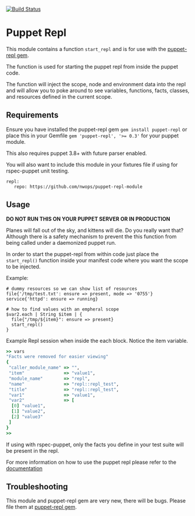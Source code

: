 [![Build Status](https://travis-ci.org/nwops/puppet-repl-module.svg?branch=master)](https://travis-ci.org/nwops/puppet-repl-module)

# Puppet Repl
This module contains a function `start_repl` and is for use with the
[puppet-repl gem](https://github.com/nwops/puppet-repl).

The function is used for starting the puppet repl from inside the puppet code.

The function will inject the scope, node and environment data into the repl and will
allow you to poke around to see variables, functions, facts, classes, and resources defined in the current scope.

## Requirements
Ensure you have installed the puppet-repl gem `gem install puppet-repl`
or place this in your Gemfile `gem 'puppet-repl', '>= 0.3'` for your puppet module.

This also requires puppet 3.8+ with future parser enabled.

You will also want to include this module in your fixtures file if using for rspec-puppet
unit testing.

```
repl:
   repo: https://github.com/nwops/puppet-repl-module
```

## Usage
**DO NOT RUN THIS ON YOUR PUPPET SERVER OR IN PRODUCTION**

Planes will fall out of the sky, and kittens will die.  Do you really want that?
Although there is a safety mechanism to prevent the this function from being called
under a daemonized puppet run.  

In order to start the puppet-repl from within code just place the `start_repl()`
function inside your manifest code where you want the scope to be injected.

Example:

```puppet
# dummy resources so we can show list of resources
file{'/tmp/test.txt': ensure => present, mode => '0755'}
service{'httpd': ensure => running}

# how to find values with an empheral scope
$var2.each | String $item | {
  file{"/tmp/${item}": ensure => present}
  start_repl()
}
```

Example Repl session when inside the each block.  Notice the item variable.
```ruby
>> vars
"Facts were removed for easier viewing"
{
 "caller_module_name" => "",
 "item"               => "value1",
 "module_name"        => "repl",
 "name"               => "repl::repl_test",
 "title"              => "repl::repl_test",
 "var1"               => "value1",
 "var2"               => [
  [0] "value1",
  [1] "value2",
  [2] "value3"
 ]
}
>>
```

If using with rspec-puppet, only the facts you define in your test suite will be present in the repl.

For more information on how to use the puppet repl please refer to the [documentation](https://github.com/nwops/puppet-repl)
## Troubleshooting
This module and puppet-repl gem are very new, there will be bugs.  Please
file them at [puppet-repl gem](https://github.com/nwops/puppet-repl/issues).
